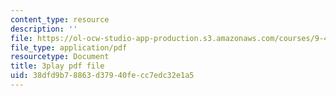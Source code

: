 ```yaml
---
content_type: resource
description: ''
file: https://ol-ocw-studio-app-production.s3.amazonaws.com/courses/9-40-introduction-to-neural-computation-spring-2018/38dfd9b78863d37940fecc7edc32e1a5_EpPtCLkCGOk.pdf
file_type: application/pdf
resourcetype: Document
title: 3play pdf file
uid: 38dfd9b7-8863-d379-40fe-cc7edc32e1a5
---
```

